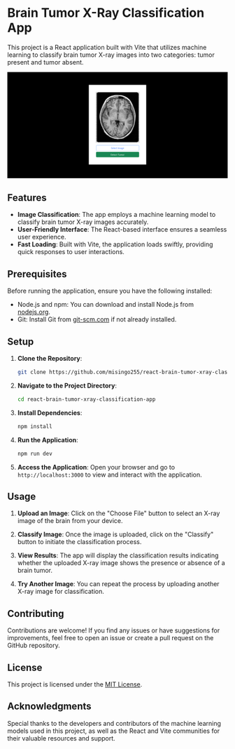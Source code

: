 # Brain Tumor X-Ray Classification App

This project is a React application built with Vite that utilizes machine learning to classify brain tumor X-ray images into two categories: tumor present and tumor absent. 

![Brain Tumor X-Ray Classification App](./images/screenshot.png)

## Features

- **Image Classification**: The app employs a machine learning model to classify brain tumor X-ray images accurately.
- **User-Friendly Interface**: The React-based interface ensures a seamless user experience.
- **Fast Loading**: Built with Vite, the application loads swiftly, providing quick responses to user interactions.

## Prerequisites

Before running the application, ensure you have the following installed:

- Node.js and npm: You can download and install Node.js from [nodejs.org](https://nodejs.org/).
- Git: Install Git from [git-scm.com](https://git-scm.com/) if not already installed.

## Setup

1. **Clone the Repository**: 
    ```bash
    git clone https://github.com/misingo255/react-brain-tumor-xray-classification-app.git
    ```

2. **Navigate to the Project Directory**:
    ```bash
    cd react-brain-tumor-xray-classification-app
    ```

3. **Install Dependencies**:
    ```bash
    npm install
    ```

4. **Run the Application**:
    ```bash
    npm run dev
    ```

5. **Access the Application**:
   Open your browser and go to `http://localhost:3000` to view and interact with the application.

## Usage

1. **Upload an Image**: Click on the "Choose File" button to select an X-ray image of the brain from your device.

2. **Classify Image**: Once the image is uploaded, click on the "Classify" button to initiate the classification process.

3. **View Results**: The app will display the classification results indicating whether the uploaded X-ray image shows the presence or absence of a brain tumor.

4. **Try Another Image**: You can repeat the process by uploading another X-ray image for classification.

## Contributing

Contributions are welcome! If you find any issues or have suggestions for improvements, feel free to open an issue or create a pull request on the GitHub repository.

## License

This project is licensed under the [MIT License](LICENSE).

## Acknowledgments

Special thanks to the developers and contributors of the machine learning models used in this project, as well as the React and Vite communities for their valuable resources and support.

